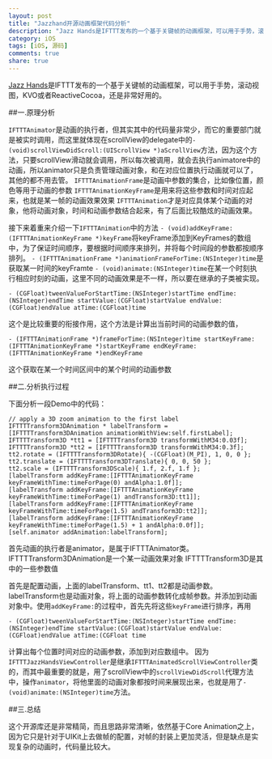 ```yaml
---
layout: post   
title: "Jazzhand开源动画框架代码分析"  
description: "Jazz Hands是IFTTT发布的一个基于关键帧的动画框架，可以用于手势，滚动视图，KVO或者ReactiveCocoa，还是非常好用的。"  
category: iOS  
tags: [iOS, 源码] 
comments: true 
share: true
---
```


[Jazz Hands](https://github.com/IFTTT/JazzHands)是IFTTT发布的一个基于关键帧的动画框架，可以用于手势，滚动视图，KVO或者ReactiveCocoa，还是非常好用的。

##一.原理分析

`IFTTTAnimator`是动画的执行者，但其实其中的代码量非常少，而它的重要部门就是被实时调用，而这里就体现在scrollView的delegate中的`- (void)scrollViewDidScroll:(UIScrollView *)aScrollView`方法，因为这个方法，只要scrollView滑动就会调用，所以每次被调用，就会去执行animatore中的动画，所以animator只是负责管理动画对象，和在对应位置执行动画就可以了，其他的都不用去管。
`IFTTTAnimationFrame`是动画中参数的集合，比如像位置，颜色等用于动画的参数
`IFTTTAnimationKeyFrame`是用来将这些参数和时间对应起来，也就是某一帧的动画效果效果
`IFTTTAnimation`才是对应具体某个动画的对象，他将动画对象，时间和动画参数结合起来，有了后面比较酷炫的动画效果。

接下来着重来介绍一下`IFTTTAnimation`中的方法
`- (void)addKeyFrame:(IFTTTAnimationKeyFrame *)keyFrame`将keyFrame添加到KeyFrames的数组中，为了保证时间顺序，要根据时间顺序来排列，并将每个时间段的参数都按顺序排列。
`- (IFTTTAnimationFrame *)animationFrameForTime:(NSInteger)time`是获取某一时间的keyFramte
`- (void)animate:(NSInteger)time`在某一个时刻执行相应时刻的动画，这里不同的动画效果是不一样，所以要在继承的子类被实现。
```
- (CGFloat)tweenValueForStartTime:(NSInteger)startTime endTime:(NSInteger)endTime startValue:(CGFloat)startValue endValue:(CGFloat)endValue atTime:(CGFloat)time
```
这个是比较重要的衔接作用，这个方法是计算出当前时间的动画参数的值，

```
- (IFTTTAnimationFrame *)frameForTime:(NSInteger)time startKeyFrame:(IFTTTAnimationKeyFrame *)startKeyFrame endKeyFrame:(IFTTTAnimationKeyFrame *)endKeyFrame
```
这个获取在某一个时间区间中的某个时间的动画参数

##二.分析执行过程

下面分析一段Demo中的代码：

```
// apply a 3D zoom animation to the first label
IFTTTTransform3DAnimation * labelTransform = [IFTTTTransform3DAnimation animationWithView:self.firstLabel];
IFTTTTransform3D *tt1 = [IFTTTTransform3D transformWithM34:0.03f];
IFTTTTransform3D *tt2 = [IFTTTTransform3D transformWithM34:0.3f];
tt2.rotate = (IFTTTTransform3DRotate){ -(CGFloat)(M_PI), 1, 0, 0 };
tt2.translate = (IFTTTTransform3DTranslate){ 0, 0, 50 };
tt2.scale = (IFTTTTransform3DScale){ 1.f, 2.f, 1.f };
[labelTransform addKeyFrame:[IFTTTAnimationKeyFrame keyFrameWithTime:timeForPage(0) andAlpha:1.0f]];
[labelTransform addKeyFrame:[IFTTTAnimationKeyFrame keyFrameWithTime:timeForPage(1) andTransform3D:tt1]];
[labelTransform addKeyFrame:[IFTTTAnimationKeyFrame keyFrameWithTime:timeForPage(1.5) andTransform3D:tt2]];
[labelTransform addKeyFrame:[IFTTTAnimationKeyFrame keyFrameWithTime:timeForPage(1.5) + 1 andAlpha:0.0f]];
[self.animator addAnimation:labelTransform];

```

首先动画的执行者是animator，是属于IFTTTAnimator类。
IFTTTTransform3DAnimation是一个某一动画效果对象
IFTTTTransform3D是其中的一些参数值

首先是配置动画，上面的labelTransform、tt1、tt2都是动画参数。labelTransform也是动画对象，将上面的动画参数转化成帧参数。并添加到动画对象中。使用`addKeyFrame:`的过程中，首先先将这些`keyFrame`进行排序，再用
```
- (CGFloat)tweenValueForStartTime:(NSInteger)startTime endTime:(NSInteger)endTime startValue:(CGFloat)startValue endValue:(CGFloat)endValue atTime:(CGFloat time
```
计算出每个位置时间对应的动画参数，添加到对应数组中。
因为`IFTTTJazzHandsViewController`是继承`IFTTTAnimatedScrollViewController`类的，而其中最重要的就是，用了scrollView中的`scrollViewDidScroll`代理方法中，操作`animator`，将他里面的动画对象都按时间来展现出来，也就是用了`- (void)animate:(NSInteger)time`方法。

##三.总结

这个开源库还是非常精简，而且思路非常清晰，依然基于Core Animation之上，因为它只是针对于UIKit上去做帧的配置，对帧的封装上更加灵活，但是缺点是实现复杂的动画时，代码量比较大。
